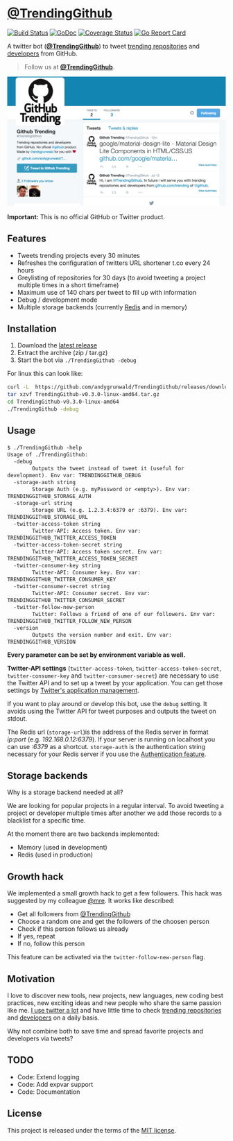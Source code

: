 # [@TrendingGithub](https://twitter.com/TrendingGithub)

[![Build Status](https://travis-ci.org/andygrunwald/TrendingGithub.svg?branch=master)](https://travis-ci.org/andygrunwald/TrendingGithub)
[![GoDoc](https://godoc.org/github.com/andygrunwald/TrendingGithub?status.svg)](https://godoc.org/github.com/andygrunwald/TrendingGithub)
[![Coverage Status](https://coveralls.io/repos/andygrunwald/TrendingGithub/badge.svg?branch=master&service=github)](https://coveralls.io/github/andygrunwald/TrendingGithub?branch=master)
[![Go Report Card](https://goreportcard.com/badge/github.com/andygrunwald/TrendingGithub)](https://goreportcard.com/report/github.com/andygrunwald/TrendingGithub)

A twitter bot (**[@TrendingGithub](https://twitter.com/TrendingGithub)**) to tweet [trending repositories](https://github.com/trending) and [developers](https://github.com/trending/developers) from GitHub.

> Follow us at **[@TrendingGithub](https://twitter.com/TrendingGithub)**.

[![@TrendingGithub twitter account](./img/TrendingGithub.png "@TrendingGithub twitter account")](https://twitter.com/TrendingGithub)

**Important:** This is no official GitHub or Twitter product.

## Features

* Tweets trending projects every 30 minutes
* Refreshes the configuration of twitters URL shortener t.co every 24 hours
* Greylisting of repositories for 30 days (to avoid tweeting a project multiple times in a short timeframe)
* Maximum use of 140 chars per tweet to fill up with information
* Debug / development mode
* Multiple storage backends (currently [Redis](http://redis.io/) and in memory)

## Installation

1. Download the [latest release](https://github.com/andygrunwald/TrendingGithub/releases/latest)
2. Extract the archive (zip / tar.gz)
3. Start the bot via `./TrendingGithub -debug`

For linux this can look like:

```sh
curl -L  https://github.com/andygrunwald/TrendingGithub/releases/download/v0.3.0/TrendingGithub-v0.3.0-linux-amd64.tar.gz -o TrendingGithub-v0.3.0-linux-amd64.tar.gz
tar xzvf TrendingGithub-v0.3.0-linux-amd64.tar.gz
cd TrendingGithub-v0.3.0-linux-amd64
./TrendingGithub -debug
```

## Usage

```
$ ./TrendingGithub -help
Usage of ./TrendingGithub:
  -debug
    	Outputs the tweet instead of tweet it (useful for development). Env var: TRENDINGGITHUB_DEBUG
  -storage-auth string
    	Storage Auth (e.g. myPassword or <empty>). Env var: TRENDINGGITHUB_STORAGE_AUTH
  -storage-url string
    	Storage URL (e.g. 1.2.3.4:6379 or :6379). Env var: TRENDINGGITHUB_STORAGE_URL
  -twitter-access-token string
    	Twitter-API: Access token. Env var: TRENDINGGITHUB_TWITTER_ACCESS_TOKEN
  -twitter-access-token-secret string
    	Twitter-API: Access token secret. Env var: TRENDINGGITHUB_TWITTER_ACCESS_TOKEN_SECRET
  -twitter-consumer-key string
    	Twitter-API: Consumer key. Env var: TRENDINGGITHUB_TWITTER_CONSUMER_KEY
  -twitter-consumer-secret string
    	Twitter-API: Consumer secret. Env var: TRENDINGGITHUB_TWITTER_CONSUMER_SECRET
  -twitter-follow-new-person
    	Twitter: Follows a friend of one of our followers. Env var: TRENDINGGITHUB_TWITTER_FOLLOW_NEW_PERSON
  -version
    	Outputs the version number and exit. Env var: TRENDINGGITHUB_VERSION
```

**Every parameter can be set by environment variable as well.**

**Twitter-API settings** (`twitter-access-token`, `twitter-access-token-secret`, `twitter-consumer-key` and `twitter-consumer-secret`) are necessary to use the Twitter API and to set up a tweet by your application.
You can get those settings by [Twitter's application management](https://apps.twitter.com/).

If you want to play around or develop this bot, use the `debug` setting.
It avoids using the Twitter API for tweet purposes and outputs the tweet on stdout.

The Redis url (`storage-url`)is the address of the Redis server in format *ip:port* (e.g. *192.168.0.12:6379*).
If your server is running on localhost you can use *:6379* as a shortcut.
`storage-auth` is the authentication string necessary for your Redis server if you use the [Authentication feature](http://redis.io/topics/security#authentication-feature).

## Storage backends

Why is a storage backend needed at all?

We are looking for popular projects in a regular interval.
To avoid tweeting a project or developer multiple times after another we add those records to a blacklist for a specific time.

At the moment there are two backends implemented:

* Memory (used in development)
* Redis (used in production)

## Growth hack

We implemented a small growth hack to get a few followers.
This hack was suggested by my colleague [@mre](https://github.com/mre).
It works like described:

* Get all followers from [@TrendingGithub](https://twitter.com/TrendingGithub)
* Choose a random one and get the followers of the choosen person
* Check if this person follows us already
* If yes, repeat
* If no, follow this person

This feature can be activated via the `twitter-follow-new-person` flag.

## Motivation

I love to discover new tools, new projects, new languages, new coding best practices, new exciting ideas and new people who share the same passion like me.
[I use twitter a lot](https://twitter.com/andygrunwald) and have little time to check [trending repositories](https://github.com/trending) and [developers](https://github.com/trending/developers) on a daily basis.

Why not combine both to save time and spread favorite projects and developers via tweets?

## TODO

* Code: Extend logging
* Code: Add expvar support
* Code: Documentation

## License

This project is released under the terms of the [MIT license](http://en.wikipedia.org/wiki/MIT_License).
